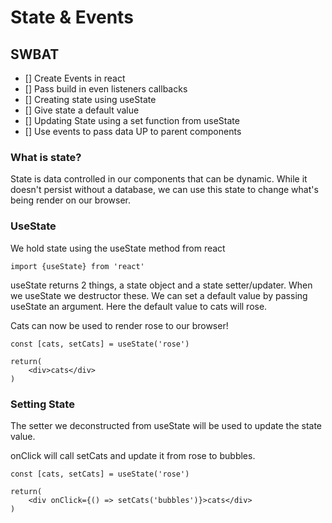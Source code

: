 # State & Events
## SWBAT
- [] Create Events in react 
- [] Pass build in even listeners callbacks
- [] Creating state using useState
- [] Give state a default value
- [] Updating State using a set function from useState
- [] Use events to pass data UP to parent components

### What is state?
State is data controlled in our components that can be dynamic.
While it doesn't persist without a database, we can use this state to change what's being render on our browser. 

### UseState
We hold state using the useState method from react

```
import {useState} from 'react'
``` 

useState returns 2 things, a state object and a state setter/updater. When we useState we destructor these. We can set a default value by passing useState an argument. Here the default value to cats will rose.

Cats can now be used to render rose to our browser!

```
const [cats, setCats] = useState('rose')

return(
    <div>cats</div>
)
```

### Setting State
The setter we deconstructed from useState will be used to update the state value. 

onClick will call setCats and update it from rose to bubbles. 

```
const [cats, setCats] = useState('rose')

return(
    <div onClick={() => setCats('bubbles')}>cats</div>
)
```

```



